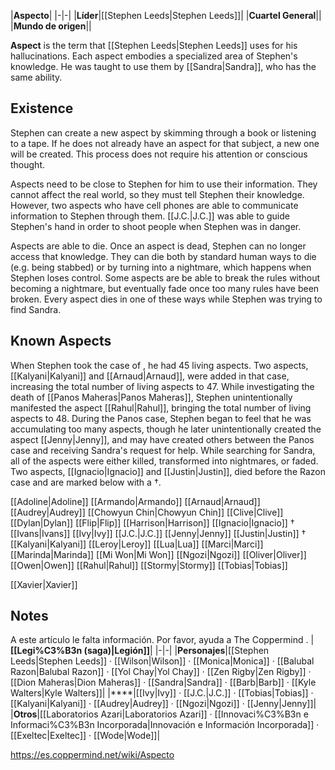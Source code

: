 |**Aspecto**|
|-|-|
|**Líder**|[[Stephen Leeds\|Stephen Leeds]]|
|**Cuartel General**||
|**Mundo de origen**||

**Aspect** is the term that [[Stephen Leeds\|Stephen Leeds]] uses for his hallucinations. Each aspect embodies a specialized area of Stephen's knowledge. He was taught to use them by [[Sandra\|Sandra]], who has the same ability.

## Existence

Stephen can create a new aspect by skimming through a book or listening to a tape. If he does not already have an aspect for that subject, a new one will be created. This process does not require his attention or conscious thought.


Aspects need to be close to Stephen for him to use their information. They cannot affect the real world, so they must tell Stephen their knowledge. However, two aspects who have cell phones are able to communicate information to Stephen through them. [[J.C.\|J.C.]] was able to guide Stephen's hand in order to shoot people when Stephen was in danger.


Aspects are able to die. Once an aspect is dead, Stephen can no longer access that knowledge. They can die both by standard human ways to die (e.g. being stabbed) or by turning into a nightmare, which happens when Stephen loses control. Some aspects are be able to break the rules without becoming a nightmare, but eventually fade once too many rules have been broken. Every aspect dies in one of these ways while Stephen was trying to find Sandra.

## Known Aspects
When Stephen took the case of , he had 45 living aspects. Two aspects, [[Kalyani\|Kalyani]] and [[Arnaud\|Arnaud]], were added in that case, increasing the total number of living aspects to 47. While investigating the death of [[Panos Maheras\|Panos Maheras]], Stephen unintentionally manifested the aspect [[Rahul\|Rahul]], bringing the total number of living aspects to 48. During the Panos case, Stephen began to feel that he was accumulating too many aspects, though he later unintentionally created the aspect [[Jenny\|Jenny]], and may have created others between the Panos case and receiving Sandra's request for help. While searching for Sandra, all of the aspects were either killed, transformed into nightmares, or faded. Two aspects, [[Ignacio\|Ignacio]] and [[Justin\|Justin]], died before the Razon case and are marked below with a †.


[[Adoline\|Adoline]]
[[Armando\|Armando]]
[[Arnaud\|Arnaud]]
[[Audrey\|Audrey]]
[[Chowyun Chin\|Chowyun Chin]]
[[Clive\|Clive]]
[[Dylan\|Dylan]]
[[Flip\|Flip]]
[[Harrison\|Harrison]]
[[Ignacio\|Ignacio]] †
[[Ivans\|Ivans]]
[[Ivy\|Ivy]]
[[J.C.\|J.C.]]
[[Jenny\|Jenny]]
[[Justin\|Justin]] †
[[Kalyani\|Kalyani]]
[[Leroy\|Leroy]]
[[Lua\|Lua]]
[[Marci\|Marci]]
[[Marinda\|Marinda]]
[[Mi Won\|Mi Won]]
[[Ngozi\|Ngozi]]
[[Oliver\|Oliver]]
[[Owen\|Owen]]
[[Rahul\|Rahul]]
[[Stormy\|Stormy]]
[[Tobias\|Tobias]]

[[Xavier\|Xavier]]

## Notes

A este artículo le falta información. Por favor, ayuda a The Coppermind .
|**[[Legi%C3%B3n (saga)\|Legión]]**|
|-|-|
|**Personajes**|[[Stephen Leeds\|Stephen Leeds]] · [[Wilson\|Wilson]] · [[Monica\|Monica]] · [[Balubal Razon\|Balubal Razon]] · [[Yol Chay\|Yol Chay]] · [[Zen Rigby\|Zen Rigby]] · [[Dion Maheras\|Dion Maheras]] · [[Sandra\|Sandra]] · [[Barb\|Barb]] · [[Kyle Walters\|Kyle Walters]]|
|****|[[Ivy\|Ivy]] · [[J.C.\|J.C.]] · [[Tobias\|Tobias]] · [[Kalyani\|Kalyani]] · [[Audrey\|Audrey]] · [[Ngozi\|Ngozi]] · [[Jenny\|Jenny]]|
|**Otros**|[[Laboratorios Azari\|Laboratorios Azari]] · [[Innovaci%C3%B3n e Informaci%C3%B3n Incorporada\|Innovación e Información Incorporada]] · [[Exeltec\|Exeltec]] · [[Wode\|Wode]]|



https://es.coppermind.net/wiki/Aspecto